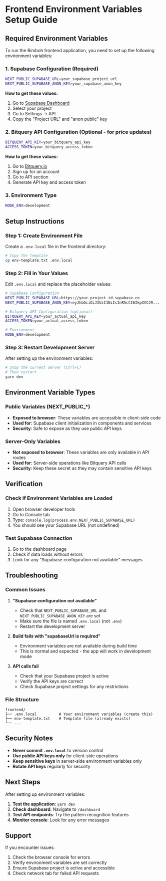 # Frontend Environment Variables Setup Guide

## Required Environment Variables

To run the Bimboh frontend application, you need to set up the following environment variables:

### 1. Supabase Configuration (Required)
```bash
NEXT_PUBLIC_SUPABASE_URL=your_supabase_project_url
NEXT_PUBLIC_SUPABASE_ANON_KEY=your_supabase_anon_key
```

**How to get these values:**
1. Go to [Supabase Dashboard](https://app.supabase.com)
2. Select your project
3. Go to Settings → API
4. Copy the "Project URL" and "anon public" key

### 2. Bitquery API Configuration (Optional - for price updates)
```bash
BITQUERY_API_KEY=your_bitquery_api_key
ACCESS_TOKEN=your_bitquery_access_token
```

**How to get these values:**
1. Go to [Bitquery.io](https://bitquery.io)
2. Sign up for an account
3. Go to API section
4. Generate API key and access token

### 3. Environment Type
```bash
NODE_ENV=development
```

## Setup Instructions

### Step 1: Create Environment File
Create a `.env.local` file in the frontend directory:

```bash
# Copy the template
cp env-template.txt .env.local
```

### Step 2: Fill in Your Values
Edit `.env.local` and replace the placeholder values:

```bash
# Supabase Configuration
NEXT_PUBLIC_SUPABASE_URL=https://your-project-id.supabase.co
NEXT_PUBLIC_SUPABASE_ANON_KEY=eyJhbGciOiJIUzI1NiIsInR5cCI6IkpXVCJ9...

# Bitquery API Configuration (optional)
BITQUERY_API_KEY=your_actual_api_key
ACCESS_TOKEN=your_actual_access_token

# Environment
NODE_ENV=development
```

### Step 3: Restart Development Server
After setting up the environment variables:

```bash
# Stop the current server (Ctrl+C)
# Then restart
yarn dev
```

## Environment Variable Types

### Public Variables (NEXT_PUBLIC_*)
- **Exposed to browser**: These variables are accessible in client-side code
- **Used for**: Supabase client initialization in components and services
- **Security**: Safe to expose as they use public API keys

### Server-Only Variables
- **Not exposed to browser**: These variables are only available in API routes
- **Used for**: Server-side operations like Bitquery API calls
- **Security**: Keep these secret as they may contain sensitive API keys

## Verification

### Check if Environment Variables are Loaded
1. Open browser developer tools
2. Go to Console tab
3. Type: `console.log(process.env.NEXT_PUBLIC_SUPABASE_URL)`
4. You should see your Supabase URL (not undefined)

### Test Supabase Connection
1. Go to the dashboard page
2. Check if data loads without errors
3. Look for any "Supabase configuration not available" messages

## Troubleshooting

### Common Issues

1. **"Supabase configuration not available"**
   - Check that `NEXT_PUBLIC_SUPABASE_URL` and `NEXT_PUBLIC_SUPABASE_ANON_KEY` are set
   - Make sure the file is named `.env.local` (not `.env`)
   - Restart the development server

2. **Build fails with "supabaseUrl is required"**
   - Environment variables are not available during build time
   - This is normal and expected - the app will work in development mode

3. **API calls fail**
   - Check that your Supabase project is active
   - Verify the API keys are correct
   - Check Supabase project settings for any restrictions

### File Structure
```
frontend/
├── .env.local          # Your environment variables (create this)
├── env-template.txt    # Template file (already exists)
└── ...
```

## Security Notes

- **Never commit `.env.local`** to version control
- **Use public API keys only** for client-side operations
- **Keep sensitive keys** in server-side environment variables only
- **Rotate API keys** regularly for security

## Next Steps

After setting up environment variables:

1. **Test the application**: `yarn dev`
2. **Check dashboard**: Navigate to `/dashboard`
3. **Test API endpoints**: Try the pattern recognition features
4. **Monitor console**: Look for any error messages

## Support

If you encounter issues:
1. Check the browser console for errors
2. Verify environment variables are set correctly
3. Ensure Supabase project is active and accessible
4. Check network tab for failed API requests
